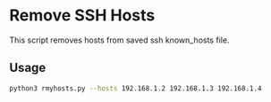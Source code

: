 # Remove SSH Hosts

This script removes hosts from saved ssh known_hosts file.

## Usage

```bash
python3 rmyhosts.py --hosts 192.168.1.2 192.168.1.3 192.168.1.4
```
